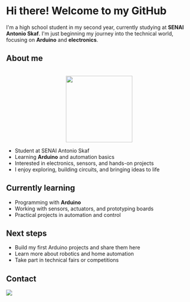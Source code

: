 #  Hi there! Welcome to my GitHub

I'm a high school student in my second year, currently studying at **SENAI Antonio Skaf**. I'm just beginning my journey into the technical world, focusing on **Arduino** and **electronics**.

##  About me

<div align="center"><br>
    <a href="https://github.com/Moura-bro">
        <img height="180em"
            src="https://github-readme-stats.vercel.app/api/top-langs/?username=Joao-Santos-F&layout=compact&langs_count=16&theme=blueberry"
             />
     </a>
</div>

-  Student at SENAI Antonio Skaf  
-  Learning **Arduino** and automation basics  
-  Interested in electronics, sensors, and hands-on projects  
-  I enjoy exploring, building circuits, and bringing ideas to life

##  Currently learning

- Programming with **Arduino**  
- Working with sensors, actuators, and prototyping boards  
- Practical projects in automation and control

##  Next steps

- Build my first Arduino projects and share them here  
- Learn more about robotics and home automation  
- Take part in technical fairs or competitions

##  Contact

<a href = "mailto:contato@mbarrientorafael@gmail.com"><img loading="lazy" src="https://img.shields.io/badge/Gmail-D14836?style=for-the-badge&logo=gmail&logoColor=white" target="_blank"></a>



